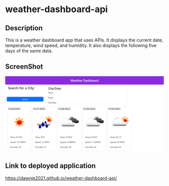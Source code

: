 # weather-dashboard-api

## Description

This is a weather dashboard app that uses APIs. It displays the current date, temperature, wind speed, and humidity. It also displays the following five days of the same data. 

## ScreenShot
![Alt text](assets/Weather-Dashboard.png)

## Link to deployed application
https://dawnie2021.github.io/weather-dashboard-api/
